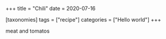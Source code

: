 +++
title = "Chili"
date = 2020-07-16

[taxonomies]
tags = ["recipe"]
categories = ["Hello world"]
+++

meat and tomatos